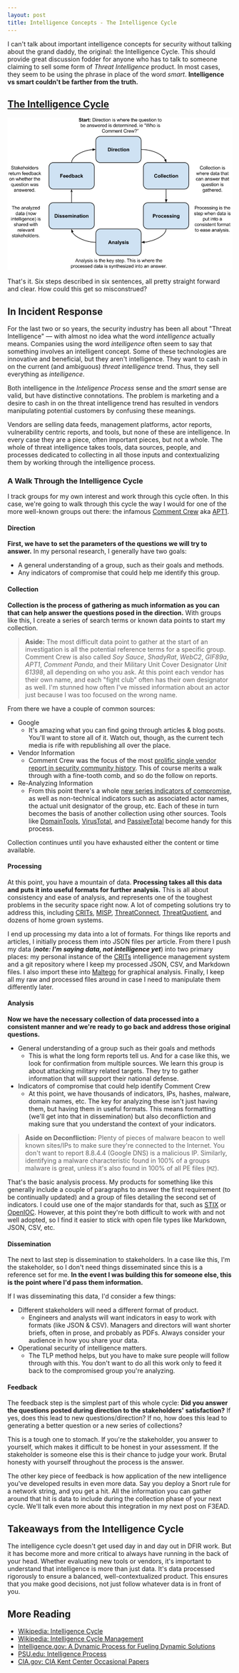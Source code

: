 ```yaml
---
layout: post
title: Intelligence Concepts - The Intelligence Cycle
---
```


I can't talk about important intelligence concepts for security without talking about the grand daddy, the original: the Intelligence Cycle. This should provide great discussion fodder for anyone who has to talk to someone claiming to sell some form of _Threat Intelligence_ product. In most cases, they seem to be using the phrase in place of the word _smart_. __Intelligence vs smart couldn't be farther from the truth.__

## [The Intelligence Cycle](https://www.cia.gov/kids-page/6-12th-grade/who-we-are-what-we-do/the-intelligence-cycle.html)

![Intelligence Cycle](/public/intelligence-cycle.png)

That's it. Six steps described in six sentences, all pretty straight forward and clear. How could this get so misconstrued?

## In Incident Response

For the last two or so years, the security industry has been all about "Threat Intelligence" &mdash; with almost no idea what the word _intelligence_ actually means. Companies using the word _intelligence_ often seem to say that something involves an intelligent concept. Some of these technologies are innovative and beneficial, but they aren't intelligence. They want to cash in on the current (and ambiguous) _threat intelligence_ trend. Thus, they sell everything as _intelligence_.

Both intelligence in the _Inteligence Process_ sense and the _smart_ sense are valid, but have distinctive connotations. The problem is marketing and a desire to cash in on the threat intelligence trend has resulted in vendors manipulating potential customers by confusing these meanings.

Vendors are selling data feeds, management platforms, actor reports, vulnerability centric reports, and tools, but none of these are intelligence. In every case they are a piece, often important pieces, but not a whole. The whole of threat intelligence takes tools, data sources, people, and processes dedicated to collecting in all those inputs and contextualizing them by working through the intelligence process.

### A Walk Through the Intelligence Cycle

I track groups for my own interest and work through this cycle often. In this case, we're going to walk through this cycle the way I would for one of the more well-known groups out there: the infamous [Comment Crew](http://en.wikipedia.org/wiki/PLA_Unit_61398) aka [APT1](https://www.mandiant.com/blog/mandiant-exposes-apt1-chinas-cyber-espionage-units-releases-3000-indicators/).

#### Direction
__First, we have to set the parameters of the questions we will try to answer.__ In my personal research, I generally have two goals:

- A general understanding of a group, such as their goals and methods.
- Any indicators of compromise that could help me identify this group.

#### Collection

__Collection is the process of gathering as much information as you can that can help answer the questions posed in the direction.__ With groups like this, I create a series of search terms or known data points to start my collection.

> __Aside:__ The most difficult data point to gather at the start of an investigation is all the potential reference terms for a specific group. Comment Crew is also called _Soy Sauce_, _ShadyRat_, _WebC2_, _GIF89a_, _APT1_, _Comment Panda_, and their Military Unit Cover Designator _Unit 61398_, all depending on who you ask. At this point each vendor has their own name, and each "fight club" often has their own designator as well. I'm stunned how often I've missed information about an actor just because I was too focused on the wrong name.

From there we have a couple of common sources:

- Google
    - It's amazing what you can find going through articles & blog posts. You'll want to store all of it. Watch out, though, as the current tech media is rife with republishing all over the place.
- Vendor Information
    - Comment Crew was the focus of the most [<i class="fa fa-file-pdf-o"></i> prolific single vendor report in security community history](http://intelreport.mandiant.com/Mandiant_APT1_Report.pdf). This of course merits a walk through with a fine-tooth comb, and so do the follow on reports.
- Re-Analyzing Information
    - From this point there's a whole [<i class="fa fa-file-archive-o"></i>new series indicators of compromise](http://intelreport.mandiant.com/Mandiant_APT1_Report_Appendix.zip), as well as non-technical indicators such as associated actor names, the actual unit designator of the group, etc. Each of these in turn becomes the basis of another collection using other sources. Tools like [DomainTools](http://www.domaintools.com/), [VirusTotal](https://www.virustotal.com/), and [PassiveTotal](https://www.passivetotal.org/) become handy for this process.

Collection continues until you have exhausted either the content or time available.

#### Processing

At this point, you have a mountain of data. __Processing takes all this data and puts it into useful formats for further analysis.__ This is all about consistency and ease of analysis, and represents one of the toughest problems in the security space right now. A lot of competing solutions try to address this, including [CRITs](http://crits.github.io/), [MISP](http://www.misp-project.org/), [ThreatConnect](http://threatconnect.com/), [ThreatQuotient](https://www.threatq.com/), and dozens of home grown systems.

I end up processing my data into a lot of formats. For things like reports and articles, I initially process them into JSON files per article. From there I push my data (___note: I'm saying data, not intelligence yet___) into two primary places: my personal instance of the [CRITs](http://crits.github.io/) intelligence management system and a git repository where I keep my processed JSON, CSV, and Markdown files. I also import these into [Maltego](https://www.paterva.com/web6/products/maltego.php) for graphical analysis. Finally, I keep all my raw and processed files around in case I need to manipulate them differently later.

#### Analysis

__Now we have the necessary collection of data processed into a consistent manner and we're ready to go back and address those original questions.__

- General understanding of a group such as their goals and methods
    - This is what the long form reports tell us. And for a case like this, we look for confirmation from multiple sources. We learn this group is about attacking military related targets. They try to gather information that will support their national defense.
- Indicators of compromise that could help identify Comment Crew
    - At this point, we have thousands of indicators, IPs, hashes, malware, domain names, etc. The key for analyzing these isn't just having them, but having them in useful formats. This means formatting (we'll get into that in dissemination) but also deconfliction and making sure that you understand the context of your indicators.

> __Aside on Deconfliction:__ Plenty of pieces of malware beacon to well known sites/IPs to make sure they're connected to the Internet. You don't want to report 8.8.4.4 (Google DNS) is a malicious IP. Similarly, identifying a malware characteristic found in 100% of a groups malware is great, unless it's also found in 100% of all PE files (```MZ```).

That's the basic analysis process. My products for something like this generally include a couple of paragraphs to answer the first requirement (to be continually updated) and a group of files detailing the second set of indicators. I could use one of the major standards for that, such as [STIX](https://stix.mitre.org/) or [OpenIOC](http://www.openioc.org/). However, at this point they're both difficult to work with and not well adopted, so I find it easier to stick with open file types like Markdown, JSON, CSV, etc.

#### Dissemination

The next to last step is dissemination to stakeholders. In a case like this, I'm the stakeholder, so I don't need things disseminated since this is a reference set for me. __In the event I was building this for someone else, this is the point where I'd pass them information.__

If I was disseminating this data, I'd consider a few things:

- Different stakeholders will need a different format of product.
    - Engineers and analysts will want indicators in easy to work with formats (like JSON & CSV). Managers and directors will want shorter briefs, often in prose, and probably as PDFs. Always consider your audience in how you share your data.
- Operational security of intelligence matters.
    - The TLP method helps, but you have to make sure people will follow through with this. You don't want to do all this work only to feed it back to the compromised group you're analyzing.

#### Feedback

The feedback step is the simplest part of this whole cycle: __Did you answer the questions posted during direction to the stakeholders' satisfaction?__ If yes, does this lead to new questions/direction? If no, how does this lead to generating a better question or a new series of collections?

This is a tough one to stomach. If you're the stakeholder, you answer to yourself, which makes it difficult to be honest in your assessment. If the stakeholder is someone else this is their chance to judge your work. Brutal honesty with yourself throughout the process is the answer.

The other key piece of feedback is how application of the new intelligence you've developed results in even more data. Say you deploy a Snort rule for a network string, and you get a hit. All the information you can gather around that hit is data to include during the collection phase of your next cycle. We'll talk even more about this integration in my next post on F3EAD.

## Takeaways from the Intelligence Cycle

The intelligence cycle doesn't get used day in and day out in DFIR work. But it has become more and more critical to always have running in the back of your head. Whether evaluating new tools or vendors, it's important to understand that intelligence is more than just data. It's data processed rigorously to ensure a balanced, well-contextualized product. This ensures that you make good decisions, not just follow whatever data is in front of you.

## More Reading
- [Wikipedia: Intelligence Cycle](http://en.wikipedia.org/wiki/Intelligence_cycle)
- [Wikipedia: Intelligence Cycle Management](http://en.wikipedia.org/wiki/Intelligence_cycle_management)
- [Intelligence.gov: A Dynamic Process for Fueling Dynamic Solutions](http://www.intelligence.gov/mission/how-intelligence-works.html)
- [PSU.edu: Intelligence Process](https://courseware.e-education.psu.edu/courses/bootcamp/lo07/09.html)
- [CIA.gov: CIA Kent Center Occasional Papers](https://www.cia.gov/library/kent-center-occasional-papers)
